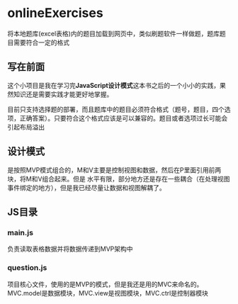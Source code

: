 # onlineExercises
将本地题库(excel表格)内的题目加载到网页中，类似刷题软件一样做题，题库题目需要符合一定的格式

## 写在前面
这个小项目是我在学习完**JavaScript设计模式**这本书之后的一个小小的实践，果然知识还是需要实践才能更好地掌握。

目前只支持选择题的部署，而且题库中的题目必须符合格式（题号，题目，四个选项，正确答案）。只要符合这个格式应该是可以兼容的。题目或者选项过长可能会引起布局溢出

## 设计模式
是按照MVP模式组合的，M和V主要是控制视图和数据，然后在P里面引用前两块，将M和V组合起来。但是
水平有限，部分地方还是存在一些耦合（在处理视图事件绑定的地方），但是我已经尽量让数据和视图解耦了。

## JS目录
### main.js
负责读取表格数据并将数据传递到MVP架构中
### question.js
项目核心文件，使用的是MVP的模式，但是我还是用的MVC来命名的。MVC.model是数据模块，MVC.view是视图模块，MVC.ctrl是控制器模块

